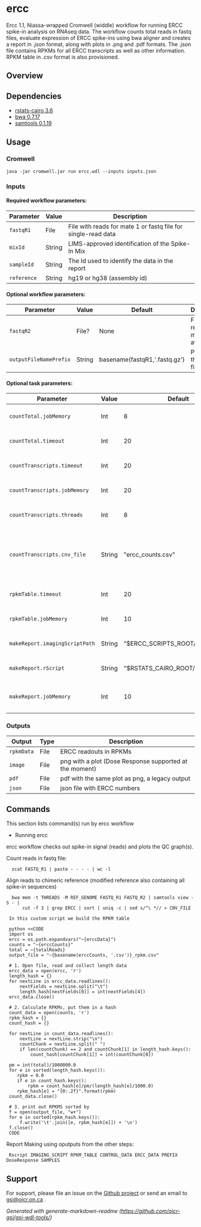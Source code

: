 # ercc

Ercc 1.1, Niassa-wrapped Cromwell (widdle) workflow for running ERCC spike-in analysis on RNAseq data. The workflow counts total reads in fastq files, evaluate expression of ERCC spike-ins using bwa aligner and creates a report in .json format, along with plots in .png and .pdf formats. The .json file contains RPKMs for all ERCC transcripts as well as other information. RPKM table in .csv format is also provisioned.

## Overview

## Dependencies

* [rstats-cairo 3.6](https://www.r-project.org/)
* [bwa 0.7.17](http://bio-bwa.sourceforge.net/)
* [samtools 0.1.19](http://www.htslib.org/)


## Usage

### Cromwell
```
java -jar cromwell.jar run ercc.wdl --inputs inputs.json
```

### Inputs

#### Required workflow parameters:
Parameter|Value|Description
---|---|---
`fastqR1`|File|File with reads for mate 1 or fastq file for single-read data
`mixId`|String|LIMS-approved identification of the Spike-In Mix
`sampleId`|String|The Id used to identify the data in the report
`reference`|String|hg19 or hg38 (assembly id)


#### Optional workflow parameters:
Parameter|Value|Default|Description
---|---|---|---
`fastqR2`|File?|None|File with reads for mate 2, is available
`outputFileNamePrefix`|String|basename(fastqR1,'.fastq.gz')|Prefix for the output file


#### Optional task parameters:
Parameter|Value|Default|Description
---|---|---|---
`countTotal.jobMemory`|Int|8|Memory allocated to this job
`countTotal.timeout`|Int|20|Timeout in hours for this task
`countTranscripts.timeout`|Int|20|Timeout in hours for this task
`countTranscripts.jobMemory`|Int|20|Memory allocated to this job
`countTranscripts.threads`|Int|8|Threads to use with bwa
`countTranscripts.cnv_file`|String|"ercc_counts.csv"|Output, contains ERCC ids and their respective number of reads
`rpkmTable.timeout`|Int|20|Timeout in hours for this task
`rpkmTable.jobMemory`|Int|10|Memory allocated to sort task
`makeReport.imagingScriptPath`|String|"$ERCC_SCRIPTS_ROOT/ercc_plots.R"|path to R script ercc_plots.R
`makeReport.rScript`|String|"$RSTATS_CAIRO_ROOT/bin/Rscript"|Path to Rscript command
`makeReport.jobMemory`|Int|10|Memory allocated to classify task


### Outputs

Output | Type | Description
---|---|---
`rpkmData`|File|ERCC readouts in RPKMs
`image`|File|png with a plot (Dose Response supported at the moment)
`pdf`|File|pdf with the same plot as png, a legacy output
`json`|File|json file with ERCC numbers


## Commands
 This section lists command(s) run by ercc workflow
 
 * Running ercc
 
 ercc workflow checks out spike-in signal (reads) and plots the QC graph(s).
 
 Count reads in fastq file:
 
 ```
   zcat FASTQ_R1 | paste - - - - | wc -l  
 
 ```
 Align reads to chimeric reference (modified reference also containing all spike-in sequences)
 
 ```
   bwa mem -t THREADS -M REF_GENOME FASTQ_R1 FASTQ_R2 | samtools view -S - | 
       cut -f 3 | grep ERCC | sort | uniq -c | sed s/^\ *// > CNV_FILE
 ```
 
 ```
  In this custom script we build the RPKM table
 
  python <<CODE
  import os
  ercc = os.path.expandvars("~{erccData}")
  counts = "~{erccCounts}"
  total = ~{totalReads}
  output_file = "~{basename(erccCounts, '.csv')}_rpkm.csv"
 
  # 1. Open file, read and collect length data
  ercc_data = open(ercc, 'r')
  length_hash = {}
  for nextLine in ercc_data.readlines():
      nextFields = nextLine.split("\t")
      length_hash[nextFields[0]] = int(nextFields[4])
  ercc_data.close()
 
  # 2. Calculate RPKMs, put them in a hash
  count_data = open(counts, 'r')
  rpkm_hash = {}
  count_hash = {}
 
  for nextLine in count_data.readlines():
      nextLine = nextLine.strip("\n")
      countChunk = nextLine.split(" ")
      if len(countChunk) == 2 and countChunk[1] in length_hash.keys():
          count_hash[countChunk[1]] = int(countChunk[0])
 
  pm = int(total)/1000000.0
  for e in sorted(length_hash.keys()):
     rpkm = 0.0
     if e in count_hash.keys():
         rpkm = count_hash[e]/pm/(length_hash[e]/1000.0)
     rpkm_hash[e] = "{0:.2f}".format(rpkm)
  count_data.close()
 
  # 3. print out RPKMS sorted by
  f = open(output_file, "w+")
  for e in sorted(rpkm_hash.keys()):
      f.write('\t'.join([e, rpkm_hash[e]]) + '\n')
  f.close()
  CODE
 
 ```
 
 Report Making using oputputs from the other steps:
 
 ```
  Rscript IMAGING_SCRIPT RPKM_TABLE CONTROL_DATA ERCC_DATA PREFIX DoseResponse SAMPLES
 ```
 ## Support

For support, please file an issue on the [Github project](https://github.com/oicr-gsi) or send an email to gsi@oicr.on.ca .

_Generated with generate-markdown-readme (https://github.com/oicr-gsi/gsi-wdl-tools/)_
